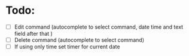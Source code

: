 # Todo:

- [ ] Edit command (autocomplete to select command, date time and text field after that )
- [ ] Delete command (autocomplete to select command)
- [ ] If using only time set timer for current date
